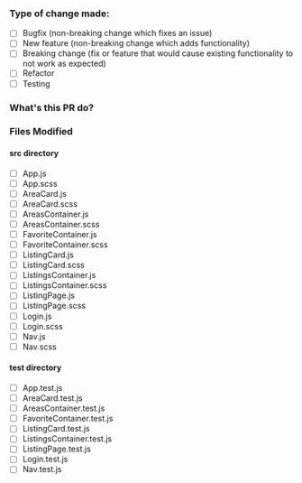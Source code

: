 ### Type of change made:
- [ ] Bugfix (non-breaking change which fixes an issue)
- [ ] New feature (non-breaking change which adds functionality)
- [ ] Breaking change (fix or feature that would cause existing functionality to not work as expected)
- [ ] Refactor
- [ ] Testing

### What's this PR do?

### Files Modified
#### src directory
- [ ] App.js
- [ ] App.scss
- [ ] AreaCard.js
- [ ] AreaCard.scss
- [ ] AreasContainer.js
- [ ] AreasContainer.scss
- [ ] FavoriteContainer.js
- [ ] FavoriteContainer.scss
- [ ] ListingCard.js
- [ ] ListingCard.scss
- [ ] ListingsContainer.js
- [ ] ListingsContainer.scss
- [ ] ListingPage.js
- [ ] ListingPage.scss
- [ ] Login.js
- [ ] Login.scss
- [ ] Nav.js
- [ ] Nav.scss

#### test directory
- [ ] App.test.js
- [ ] AreaCard.test.js
- [ ] AreasContainer.test.js
- [ ] FavoriteContainer.test.js
- [ ] ListingCard.test.js
- [ ] ListingsContainer.test.js
- [ ] ListingPage.test.js
- [ ] Login.test.js
- [ ] Nav.test.js
